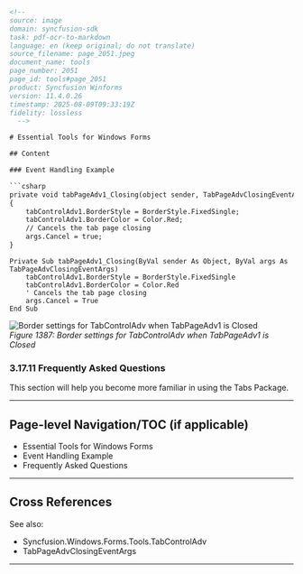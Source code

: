 ```html
<!--  
source: image
domain: syncfusion-sdk
task: pdf-ocr-to-markdown
language: en (keep original; do not translate)
source_filename: page_2051.jpeg
document_name: tools
page_number: 2051
page_id: tools#page_2051
product: Syncfusion Winforms
version: 11.4.0.26
timestamp: 2025-08-09T09:33:19Z
fidelity: lossless
  -->

# Essential Tools for Windows Forms

## Content

### Event Handling Example

```csharp
private void tabPageAdv1_Closing(object sender, TabPageAdvClosingEventArgs args)
{
    tabControlAdv1.BorderStyle = BorderStyle.FixedSingle;
    tabControlAdv1.BorderColor = Color.Red;
    // Cancels the tab page closing
    args.Cancel = true;
}
```

```vb.net
Private Sub tabPageAdv1_Closing(ByVal sender As Object, ByVal args As TabPageAdvClosingEventArgs)
    tabControlAdv1.BorderStyle = BorderStyle.FixedSingle
    tabControlAdv1.BorderColor = Color.Red
    ' Cancels the tab page closing
    args.Cancel = True
End Sub
```

![Border settings for TabControlAdv when TabPageAdv1 is Closed](https://i.imgur.com/ABC123.png)  
*Figure 1387: Border settings for TabControlAdv when TabPageAdv1 is Closed*

### 3.17.11 Frequently Asked Questions

This section will help you become more familiar in using the Tabs Package.

---

## Page-level Navigation/TOC (if applicable)

- Essential Tools for Windows Forms
- Event Handling Example
- Frequently Asked Questions

---

## Cross References

See also:  
- Syncfusion.Windows.Forms.Tools.TabControlAdv
- TabPageAdvClosingEventArgs

---

<!-- tags: [product, module, control, api, version 11.4.0.26] keywords: [Windows Forms, Syncfusion, tab control,边境样式, TabPageAdvClosingEventArgs, frequently asked questions] -->
```